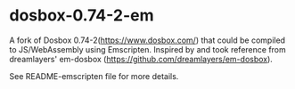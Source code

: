 # dosbox-0.74-2-em
A fork of Dosbox 0.74-2(https://www.dosbox.com/) that could be compiled to JS/WebAssembly using Emscripten.
Inspired by and took reference from dreamlayers' em-dosbox (https://github.com/dreamlayers/em-dosbox).

See README-emscripten file for more details.
